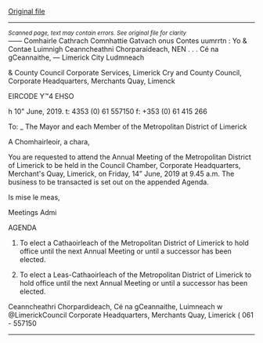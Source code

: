 [Original file](https://www.limerick.ie/sites/default/files/media/documents/2019-06/Agenda%20-%20Annual%20Meeting%20of%20Metropolitan%20District%20of%20Limerick%20-%2014th%20June%202019.pdf)

---
*<small>Scanned page, text may contain errors. See original file for clarity</small>*  
_——_ Comhairle Cathrach Comnhattie Gatvach onus Contes uumrrtn
: Yo & Contae Luimnigh Ceanncheathni Chorparaideach,
NEN . . . Cé na gCeannaithe,
— Limerick City Ludmneach

& County Council
Corporate Services,
Limerick Cry and County Council,
Corporate Headquarters,
Merchants Quay,
Limenck

EIRCODE Y™4 EHSO

h
10" June, 2019. t: 4353 (0) 61 557150
f: +353 (0) 61 415 266

To: _ The Mayor and each Member of the Metropolitan District of Limerick

A Chomhairleoir, a chara,

You are requested to attend the Annual Meeting of the Metropolitan District of Limerick to be
held in the Council Chamber, Corporate Headquarters, Merchant's Quay, Limerick, on Friday, 14”
June, 2019 at 9.45 a.m. The business to be transacted is set out on the appended Agenda.

Is mise le meas,

Meetings Admi

AGENDA

1. To elect a Cathaoirleach of the Metropolitan District of Limerick to hold office until the
next Annual Meeting or until a successor has been elected.

2. To elect a Leas-Cathaoirleach of the Metropolitan District of Limerick to hold office until
the next Annual Meeting or until a successor has been elected.

Ceanncheathri Chorpardideach, Cé na gCeannaithe, Luimneach w @LimerickCouncil
Corporate Headquarters, Merchants Quay, Limerick ( 061 - 557150


---
